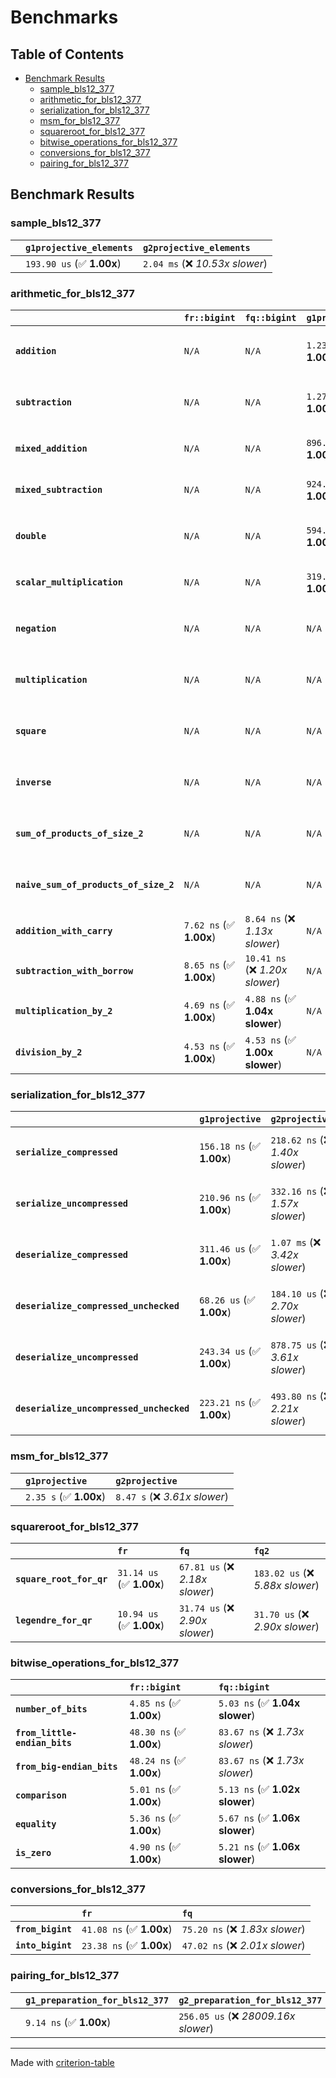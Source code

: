# Benchmarks

## Table of Contents

- [Benchmark Results](#benchmark-results)
    - [sample_bls12_377](#sample_bls12_377)
    - [arithmetic_for_bls12_377](#arithmetic_for_bls12_377)
    - [serialization_for_bls12_377](#serialization_for_bls12_377)
    - [msm_for_bls12_377](#msm_for_bls12_377)
    - [squareroot_for_bls12_377](#squareroot_for_bls12_377)
    - [bitwise_operations_for_bls12_377](#bitwise_operations_for_bls12_377)
    - [conversions_for_bls12_377](#conversions_for_bls12_377)
    - [pairing_for_bls12_377](#pairing_for_bls12_377)

## Benchmark Results

### sample_bls12_377

|        | `g1projective_elements`          | `g2projective_elements`           |
|:-------|:---------------------------------|:--------------------------------- |
|        | `193.90 us` (✅ **1.00x**)        | `2.04 ms` (❌ *10.53x slower*)     |

### arithmetic_for_bls12_377

|                                       | `fr::bigint`            | `fq::bigint`                    | `g1projective`            | `g2projective`                 | `fq2`                            | `fq12`                            | `fq`                             | `fr`                              |
|:--------------------------------------|:------------------------|:--------------------------------|:--------------------------|:-------------------------------|:---------------------------------|:----------------------------------|:---------------------------------|:--------------------------------- |
| **`addition`**                        | `N/A`                   | `N/A`                           | `1.23 us` (✅ **1.00x**)   | `4.83 us` (❌ *3.92x slower*)   | `23.22 ns` (🚀 **53.01x faster**) | `180.79 ns` (🚀 **6.81x faster**)  | `12.49 ns` (🚀 **98.56x faster**) | `8.70 ns` (🚀 **141.57x faster**)  |
| **`subtraction`**                     | `N/A`                   | `N/A`                           | `1.27 us` (✅ **1.00x**)   | `4.88 us` (❌ *3.84x slower*)   | `23.23 ns` (🚀 **54.70x faster**) | `159.19 ns` (🚀 **7.98x faster**)  | `12.75 ns` (🚀 **99.65x faster**) | `8.80 ns` (🚀 **144.36x faster**)  |
| **`mixed_addition`**                  | `N/A`                   | `N/A`                           | `896.84 ns` (✅ **1.00x**) | `3.44 us` (❌ *3.84x slower*)   | `N/A`                            | `N/A`                             | `N/A`                            | `N/A`                             |
| **`mixed_subtraction`**               | `N/A`                   | `N/A`                           | `924.54 ns` (✅ **1.00x**) | `3.48 us` (❌ *3.76x slower*)   | `N/A`                            | `N/A`                             | `N/A`                            | `N/A`                             |
| **`double`**                          | `N/A`                   | `N/A`                           | `594.02 ns` (✅ **1.00x**) | `2.28 us` (❌ *3.83x slower*)   | `12.37 ns` (🚀 **48.00x faster**) | `67.26 ns` (🚀 **8.83x faster**)   | `7.14 ns` (🚀 **83.20x faster**)  | `5.86 ns` (🚀 **101.38x faster**)  |
| **`scalar_multiplication`**           | `N/A`                   | `N/A`                           | `319.07 us` (✅ **1.00x**) | `1.17 ms` (❌ *3.67x slower*)   | `N/A`                            | `N/A`                             | `N/A`                            | `N/A`                             |
| **`negation`**                        | `N/A`                   | `N/A`                           | `N/A`                     | `N/A`                          | `22.61 ns` (❌ *3.66x slower*)    | `99.93 ns` (❌ *16.20x slower*)    | `18.30 ns` (❌ *2.97x slower*)    | `6.17 ns` (✅ **1.00x**)           |
| **`multiplication`**                  | `N/A`                   | `N/A`                           | `N/A`                     | `N/A`                          | `271.39 ns` (❌ *6.31x slower*)   | `7.13 us` (❌ *165.71x slower*)    | `75.47 ns` (❌ *1.75x slower*)    | `43.04 ns` (✅ **1.00x**)          |
| **`square`**                          | `N/A`                   | `N/A`                           | `N/A`                     | `N/A`                          | `244.06 ns` (❌ *6.60x slower*)   | `5.05 us` (❌ *136.42x slower*)    | `67.05 ns` (❌ *1.81x slower*)    | `37.00 ns` (✅ **1.00x**)          |
| **`inverse`**                         | `N/A`                   | `N/A`                           | `N/A`                     | `N/A`                          | `15.12 us` (❌ *2.15x slower*)    | `27.49 us` (❌ *3.91x slower*)     | `14.75 us` (❌ *2.10x slower*)    | `7.03 us` (✅ **1.00x**)           |
| **`sum_of_products_of_size_2`**       | `N/A`                   | `N/A`                           | `N/A`                     | `N/A`                          | `590.69 ns` (❌ *9.64x slower*)   | `14.64 us` (❌ *239.05x slower*)   | `117.95 ns` (❌ *1.93x slower*)   | `61.24 ns` (✅ **1.00x**)          |
| **`naive_sum_of_products_of_size_2`** | `N/A`                   | `N/A`                           | `N/A`                     | `N/A`                          | `580.48 ns` (❌ *6.34x slower*)   | `14.54 us` (❌ *158.88x slower*)   | `164.12 ns` (❌ *1.79x slower*)   | `91.54 ns` (✅ **1.00x**)          |
| **`addition_with_carry`**             | `7.62 ns` (✅ **1.00x**) | `8.64 ns` (❌ *1.13x slower*)    | `N/A`                     | `N/A`                          | `N/A`                            | `N/A`                             | `N/A`                            | `N/A`                             |
| **`subtraction_with_borrow`**         | `8.65 ns` (✅ **1.00x**) | `10.41 ns` (❌ *1.20x slower*)   | `N/A`                     | `N/A`                          | `N/A`                            | `N/A`                             | `N/A`                            | `N/A`                             |
| **`multiplication_by_2`**             | `4.69 ns` (✅ **1.00x**) | `4.88 ns` (✅ **1.04x slower**)  | `N/A`                     | `N/A`                          | `N/A`                            | `N/A`                             | `N/A`                            | `N/A`                             |
| **`division_by_2`**                   | `4.53 ns` (✅ **1.00x**) | `4.53 ns` (✅ **1.00x slower**)  | `N/A`                     | `N/A`                          | `N/A`                            | `N/A`                             | `N/A`                            | `N/A`                             |

### serialization_for_bls12_377

|                                          | `g1projective`            | `g2projective`                   | `fr`                               | `fq`                               | `fq2`                               | `fq12`                            |
|:-----------------------------------------|:--------------------------|:---------------------------------|:-----------------------------------|:-----------------------------------|:------------------------------------|:--------------------------------- |
| **`serialize_compressed`**               | `156.18 ns` (✅ **1.00x**) | `218.62 ns` (❌ *1.40x slower*)   | `31.29 ns` (🚀 **4.99x faster**)    | `58.91 ns` (🚀 **2.65x faster**)    | `109.85 ns` (✅ **1.42x faster**)    | `706.89 ns` (❌ *4.53x slower*)    |
| **`serialize_uncompressed`**             | `210.96 ns` (✅ **1.00x**) | `332.16 ns` (❌ *1.57x slower*)   | `31.72 ns` (🚀 **6.65x faster**)    | `56.69 ns` (🚀 **3.72x faster**)    | `109.83 ns` (🚀 **1.92x faster**)    | `707.83 ns` (❌ *3.36x slower*)    |
| **`deserialize_compressed`**             | `311.46 us` (✅ **1.00x**) | `1.07 ms` (❌ *3.42x slower*)     | `52.42 ns` (🚀 **5941.43x faster**) | `92.87 ns` (🚀 **3353.89x faster**) | `216.83 ns` (🚀 **1436.42x faster**) | `1.27 us` (🚀 **245.09x faster**)  |
| **`deserialize_compressed_unchecked`**   | `68.26 us` (✅ **1.00x**)  | `184.10 us` (❌ *2.70x slower*)   | `52.41 ns` (🚀 **1302.39x faster**) | `92.54 ns` (🚀 **737.68x faster**)  | `216.48 ns` (🚀 **315.33x faster**)  | `1.26 us` (🚀 **54.12x faster**)   |
| **`deserialize_uncompressed`**           | `243.34 us` (✅ **1.00x**) | `878.75 us` (❌ *3.61x slower*)   | `52.38 ns` (🚀 **4645.92x faster**) | `93.08 ns` (🚀 **2614.16x faster**) | `216.49 ns` (🚀 **1123.99x faster**) | `1.26 us` (🚀 **192.38x faster**)  |
| **`deserialize_uncompressed_unchecked`** | `223.21 ns` (✅ **1.00x**) | `493.80 ns` (❌ *2.21x slower*)   | `52.37 ns` (🚀 **4.26x faster**)    | `92.53 ns` (🚀 **2.41x faster**)    | `216.06 ns` (✅ **1.03x faster**)    | `1.27 us` (❌ *5.69x slower*)      |

### msm_for_bls12_377

|        | `g1projective`          | `g2projective`                 |
|:-------|:------------------------|:------------------------------ |
|        | `2.35 s` (✅ **1.00x**)  | `8.47 s` (❌ *3.61x slower*)    |

### squareroot_for_bls12_377

|                          | `fr`                     | `fq`                            | `fq2`                             |
|:-------------------------|:-------------------------|:--------------------------------|:--------------------------------- |
| **`square_root_for_qr`** | `31.14 us` (✅ **1.00x**) | `67.81 us` (❌ *2.18x slower*)   | `183.02 us` (❌ *5.88x slower*)    |
| **`legendre_for_qr`**    | `10.94 us` (✅ **1.00x**) | `31.74 us` (❌ *2.90x slower*)   | `31.70 us` (❌ *2.90x slower*)     |

### bitwise_operations_for_bls12_377

|                               | `fr::bigint`             | `fq::bigint`                     |
|:------------------------------|:-------------------------|:-------------------------------- |
| **`number_of_bits`**          | `4.85 ns` (✅ **1.00x**)  | `5.03 ns` (✅ **1.04x slower**)   |
| **`from_little-endian_bits`** | `48.30 ns` (✅ **1.00x**) | `83.67 ns` (❌ *1.73x slower*)    |
| **`from_big-endian_bits`**    | `48.24 ns` (✅ **1.00x**) | `83.67 ns` (❌ *1.73x slower*)    |
| **`comparison`**              | `5.01 ns` (✅ **1.00x**)  | `5.13 ns` (✅ **1.02x slower**)   |
| **`equality`**                | `5.36 ns` (✅ **1.00x**)  | `5.67 ns` (✅ **1.06x slower**)   |
| **`is_zero`**                 | `4.90 ns` (✅ **1.00x**)  | `5.21 ns` (✅ **1.06x slower**)   |

### conversions_for_bls12_377

|                   | `fr`                     | `fq`                             |
|:------------------|:-------------------------|:-------------------------------- |
| **`from_bigint`** | `41.08 ns` (✅ **1.00x**) | `75.20 ns` (❌ *1.83x slower*)    |
| **`into_bigint`** | `23.38 ns` (✅ **1.00x**) | `47.02 ns` (❌ *2.01x slower*)    |

### pairing_for_bls12_377

|        | `g1_preparation_for_bls12_377`          | `g2_preparation_for_bls12_377`          | `miller_loop_for_bls12_377`          | `final_exponentiation_for_bls12_377`          | `full_pairing_for_bls12_377`           |
|:-------|:----------------------------------------|:----------------------------------------|:-------------------------------------|:----------------------------------------------|:-------------------------------------- |
|        | `9.14 ns` (✅ **1.00x**)                 | `256.05 us` (❌ *28009.16x slower*)      | `674.32 us` (❌ *73762.85x slower*)   | `1.27 ms` (❌ *138744.10x slower*)             | `2.22 ms` (❌ *243032.23x slower*)      |

---
Made with [criterion-table](https://github.com/nu11ptr/criterion-table)

